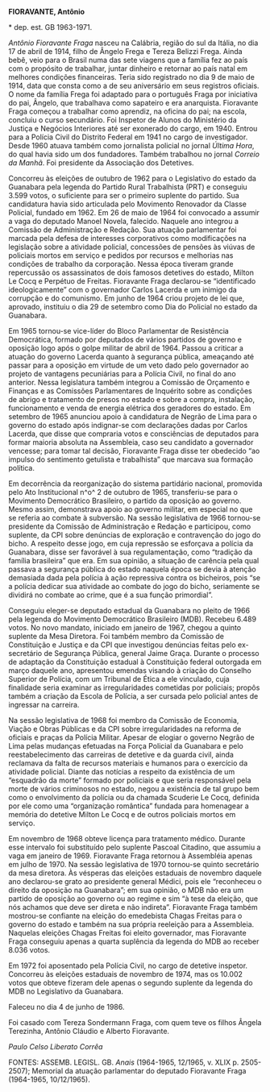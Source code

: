**FIORAVANTE, Antônio**

\* dep. est. GB 1963-1971.

*Antônio Fioravante Fraga* nasceu na Calábria, região do sul da Itália,
no dia 17 de abril de 1914, filho de Ângelo Frega e Tereza Belizzi
Frega. Ainda bebê, veio para o Brasil numa das sete viagens que a
família fez ao país com o propósito de trabalhar, juntar dinheiro e
retornar ao país natal em melhores condições financeiras. Teria sido
registrado no dia 9 de maio de 1914, data que consta como a de seu
aniversário em seus registros oficiais. O nome da família Frega foi
adaptado para o português Fraga por iniciativa do pai, Ângelo, que
trabalhava como sapateiro e era anarquista. Fioravante Fraga começou a
trabalhar como aprendiz, na oficina do pai; na escola, concluiu o curso
secundário. Foi Inspetor de Alunos do Ministério da Justiça e Negócios
Interiores até ser exonerado do cargo, em 1940. Entrou para a Polícia
Civil do Distrito Federal em 1941 no cargo de investigador. Desde 1960
atuava também como jornalista policial no jornal *Última Hora*, do qual
havia sido um dos fundadores. Também trabalhou no jornal *Correio da
Manhã*. Foi presidente da Associação dos Detetives.

Concorreu às eleições de outubro de 1962 para o Legislativo do estado da
Guanabara pela legenda do Partido Rural Trabalhista (PRT) e conseguiu
3.599 votos, o suficiente para ser o primeiro suplente do partido. Sua
candidatura havia sido articulada pelo Movimento Renovador da Classe
Policial, fundado em 1962. Em 26 de maio de 1964 foi convocado a assumir
a vaga do deputado Manoel Novela, falecido. Naquele ano integrou a
Comissão de Administração e Redação. Sua atuação parlamentar foi marcada
pela defesa de interesses corporativos como modificações na legislação
sobre a atividade policial, concessões de pensões às viúvas de policiais
mortos em serviço e pedidos por recursos e melhorias nas condições de
trabalho da corporação. Nessa época tiveram grande repercussão os
assassinatos de dois famosos detetives do estado, Milton Le Cocq e
Perpétuo de Freitas. Fioravante Fraga declarou-se “identificado
ideologicamente” com o governador Carlos Lacerda e um inimigo da
corrupção e do comunismo. Em junho de 1964 criou projeto de lei que,
aprovado, instituiu o dia 29 de setembro como Dia do Policial no estado
da Guanabara.

Em 1965 tornou-se vice-líder do Bloco Parlamentar de Resistência
Democrática, formado por deputados de vários partidos de governo e
oposição logo após o golpe militar de abril de 1964. Passou a criticar a
atuação do governo Lacerda quanto à segurança pública, ameaçando até
passar para a oposição em virtude de um veto dado pelo governador ao
projeto de vantagens pecuniárias para a Polícia Civil, no final do ano
anterior. Nessa legislatura também integrou a Comissão de Orçamento e
Finanças e as Comissões Parlamentares de Inquérito sobre as condições de
abrigo e tratamento de presos no estado e sobre a compra, instalação,
funcionamento e venda de energia elétrica dos geradores do estado. Em
setembro de 1965 anunciou apoio à candidatura de Negrão de Lima para o
governo do estado após indignar-se com declarações dadas por Carlos
Lacerda, que disse que compraria votos e consciências de deputados para
formar maioria absoluta na Assembleia, caso seu candidato a governador
vencesse; para tomar tal decisão, Fioravante Fraga disse ter obedecido
“ao impulso do sentimento getulista e trabalhista” que marcava sua
formação política.

Em decorrência da reorganização do sistema partidário nacional,
promovida pelo Ato Institucional n^o^ 2 de outubro de 1965,
transferiu-se para o Movimento Democrático Brasileiro, o partido da
oposição ao governo. Mesmo assim, demonstrava apoio ao governo militar,
em especial no que se referia ao combate à subversão. Na sessão
legislativa de 1966 tornou-se presidente da Comissão de Administração e
Redação e participou, como suplente, da CPI sobre denúncias de
exploração e contravenção do jogo do bicho. A respeito desse jogo, em
cuja repressão se esforçava a polícia da Guanabara, disse ser favorável
à sua regulamentação, como “tradição da família brasileira” que era. Em
sua opinião, a situação de carência pela qual passava a segurança
pública do estado naquela época se devia à atenção demasiada dada pela
polícia à ação repressiva contra os bicheiros, pois “se a polícia
dedicar sua atividade ao combate do jogo do bicho, seriamente se
dividirá no combate ao crime, que é a sua função primordial”.

Conseguiu eleger-se deputado estadual da Guanabara no pleito de 1966
pela legenda do Movimento Democrático Brasileiro (MDB). Recebeu 6.489
votos. No novo mandato, iniciado em janeiro de 1967, chegou a quinto
suplente da Mesa Diretora. Foi também membro da Comissão de Constituição
e Justiça e da CPI que investigou denúncias feitas pelo ex-secretário de
Segurança Pública, general Jaime Graça. Durante o processo de adaptação
da Constituição estadual à Constituição federal outorgada em março
daquele ano, apresentou emendas visando à criação do Conselho Superior
de Polícia, com um Tribunal de Ética a ele vinculado, cuja finalidade
seria examinar as irregularidades cometidas por policiais; propôs também
a criação da Escola de Polícia, a ser cursada pelo policial antes de
ingressar na carreira.

Na sessão legislativa de 1968 foi membro da Comissão de Economia, Viação
e Obras Públicas e da CPI sobre irregularidades na reforma de oficiais e
praças da Polícia Militar. Apesar de elogiar o governo Negrão de Lima
pelas mudanças efetuadas na Força Policial da Guanabara e pelo
reestabelecimento das carreiras de detetive e da guarda civil, ainda
reclamava da falta de recursos materiais e humanos para o exercício da
atividade policial. Diante das notícias a respeito da existência de um
“esquadrão da morte” formado por policiais e que seria responsável pela
morte de vários criminosos no estado, negou a existência de tal grupo
bem como o envolvimento da polícia ou da chamada Scuderie Le Cocq,
definida por ele como uma “organização romântica” fundada para
homenagear a memória do detetive Milton Le Cocq e de outros policiais
mortos em serviço.

Em novembro de 1968 obteve licença para tratamento médico. Durante esse
intervalo foi substituído pelo suplente Pascoal Citadino, que assumiu a
vaga em janeiro de 1969. Fioravante Fraga retornou à Assembléia apenas
em julho de 1970. Na sessão legislativa de 1970 tornou-se quinto
secretário da mesa diretora. Às vésperas das eleições estaduais de
novembro daquele ano declarou-se grato ao presidente general Médici,
pois ele “reconheceu o direito da oposição na Guanabara”; em sua
opinião, o MDB não era um partido de oposição ao governo ou ao regime e
sim “à tese da eleição, que nós achamos que deve ser direta e não
indireta”. Fioravante Fraga também mostrou-se confiante na eleição do
emedebista Chagas Freitas para o governo do estado e também na sua
própria reeleição para a Assembleia. Naquelas eleições Chagas Freitas
foi eleito governador, mas Fioravante Fraga conseguiu apenas a quarta
suplência da legenda do MDB ao receber 8.036 votos.

Em 1972 foi aposentado pela Polícia Civil, no cargo de detetive
inspetor. Concorreu às eleições estaduais de novembro de 1974, mas os
10.002 votos que obteve fizeram dele apenas o segundo suplente da
legenda do MDB no Legislativo da Guanabara.

Faleceu no dia 4 de junho de 1986.

Foi casado com Tereza Sondermann Fraga, com quem teve os filhos Ângela
Terezinha, Antônio Cláudio e Alberto Fioravante.

*Paulo Celso Liberato Corrêa*

FONTES: ASSEMB. LEGISL. GB. *Anais* (1964-1965, 12/1965, v. XLIX p.
2505-2507); Memorial da atuação parlamentar do deputado Fioravante Fraga
(1964-1965, 10/12/1965).

